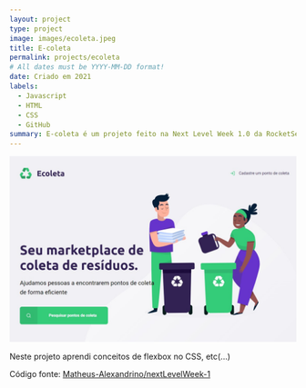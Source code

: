 ```yaml
---
layout: project
type: project
image: images/ecoleta.jpeg
title: E-coleta
permalink: projects/ecoleta
# All dates must be YYYY-MM-DD format!
date: Criado em 2021
labels:
  - Javascript
  - HTML
  - CSS  
  - GitHub
summary: E-coleta é um projeto feito na Next Level Week 1.0 da RocketSeat
---
```


<img class="ui medium right floated rounded image" src="../images/ecoleta.jpeg">

Neste projeto aprendi conceitos de flexbox no CSS, etc(...) 
 
Código fonte: <a href="https://github.com/Matheus-Alexandrino/nextLevelWeek-1"><i class="large github icon"></i>Matheus-Alexandrino/nextLevelWeek-1</a>